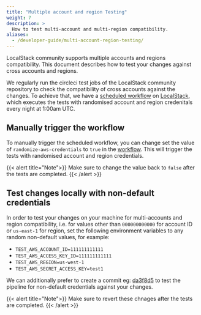 ```yaml
---
title: "Multiple account and region Testing"
weight: 7
description: >
  How to test multi-account and multi-region compatibility.
aliases:
  - /developer-guide/multi-account-region-testing/
---
```


LocalStack community supports multiple accounts and regions compatibility. This document describes how to test your changes against cross accounts and regions.

We regularly run the circleci test jobs of the LocalStack community repository to check the compatibility of cross accounts against the changes. To achieve that, we have a [scheduled workflow](https://github.com/localstack/localstack/blob/master/.circleci/config.yml) on [LocalStack](https://github.com/localstack/localstack), which executes the tests with randomised account and region credenitals every night at 1:00am UTC.

## Manually trigger the workflow

To manually trigger the scheduled workflow, you can change set the value of `randomize-aws-credentials` to `true` in the [workflow](https://github.com/localstack/localstack/blob/master/.circleci/config.yml#L13). This will trigger the tests with randomised account and region credentials.

{{< alert title="Note">}}
Make sure to change the value back to `false` after the tests are completed. 
{{< /alert >}}

## Test changes locally with non-default credentials

In order to test your changes on your machine for multi-accounts and region compatibility, i.e. for values other than `000000000000` for account ID or `us-east-1` for region, set the following environment variables to any random non-default values, for example:  

- `TEST_AWS_ACCOUNT_ID=111111111111`
- `TEST_AWS_ACCESS_KEY_ID=111111111111`
- `TEST_AWS_REGION=us-west-1`
- `TEST_AWS_SECRET_ACCESS_KEY=test1`

We can additionally prefer to create a commit eg: [da3f8d5](https://github.com/localstack/localstack/pull/9751/commits/da3f8d5f2328adb7c5c025722994fea4433c08ba) to test the pipeline for non-default credentials against your changes.

{{< alert title="Note">}}
Make sure to revert these chnages after the tests are completed. 
{{< /alert >}}
